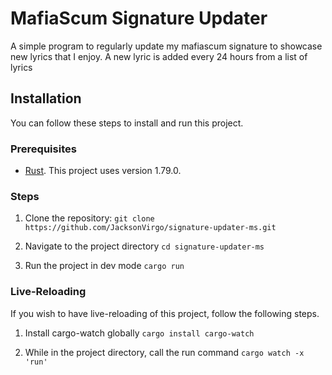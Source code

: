 # MafiaScum Signature Updater

A simple program to regularly update my mafiascum signature to showcase new lyrics that I enjoy. A new lyric is added every 24 hours from a list of lyrics

## Installation

You can follow these steps to install and run this project.

### Prerequisites

- [Rust](https://www.rust-lang.org/tools/install). This project uses version 1.79.0.

### Steps

1. Clone the repository:
   `git clone https://github.com/JacksonVirgo/signature-updater-ms.git`

2. Navigate to the project directory
   `cd signature-updater-ms`

3. Run the project in dev mode
   `cargo run`

### Live-Reloading

If you wish to have live-reloading of this project, follow the following steps.

1. Install cargo-watch globally
   `cargo install cargo-watch`

2. While in the project directory, call the run command
   `cargo watch -x 'run'`

